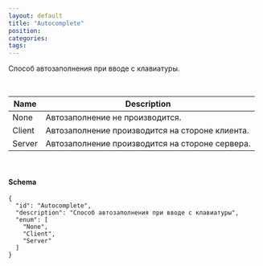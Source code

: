 ```yaml
---
layout: default
title: "Autocomplete"
position: 
categories: 
tags: 
---
```


Способ автозаполнения при вводе с клавиатуры.

   

|Name|Description|
|----|-----------|
|None|Автозаполнение не производится.|
|Client|Автозаполнение производится на стороне клиента.|
|Server|Автозаполнение производится на стороне сервера.|

     

#### Schema

```
{
  "id": "Autocomplete",
  "description": "Способ автозаполнения при вводе с клавиатуры",
  "enum": [
    "None",
    "Client",
    "Server"
  ]
}
```

 

 


